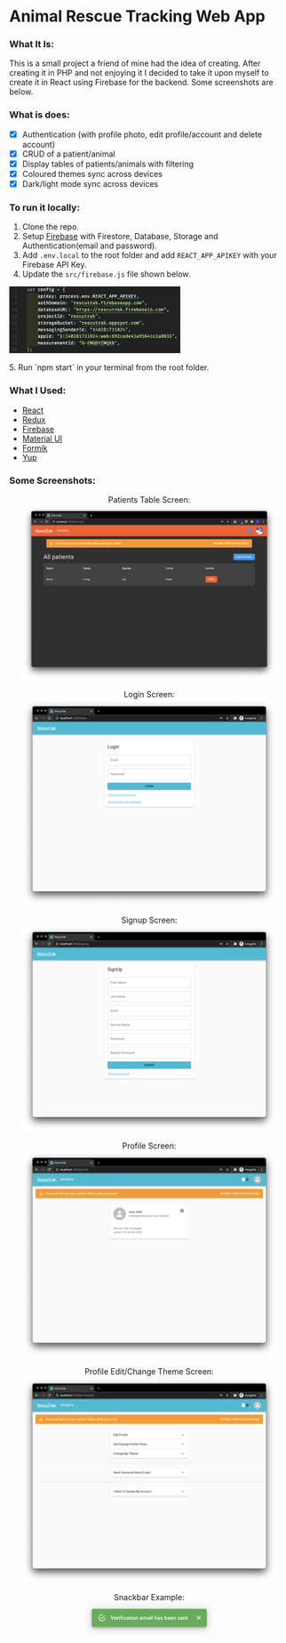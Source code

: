 # Animal Rescue Tracking Web App

### What It Is:

This is a small project a friend of mine had the idea of creating. After creating it in PHP and not enjoying it I decided to take it upon myself to create it in React using Firebase for the backend. Some screenshots are below.

### What is does:

-   [x] Authentication (with profile photo, edit profile/account and delete account)
-   [x] CRUD of a patient/animal
-   [x] Display tables of patients/animals with filtering
-   [x] Coloured themes sync across devices
-   [x] Dark/light mode sync across devices

### To run it locally:

1. Clone the repo.
2. Setup [Firebase](https://firebase.google.com/) with Firestore, Database, Storage and Authentication(email and password).
3. Add `.env.local` to the root folder and add `REACT_APP_APIKEY` with your Firebase API Key.
4. Update the `src/firebase.js` file shown below.
 <p><img src="./images/firebasejs.png" height="120px"/></p>
5. Run `npm start` in your terminal from the root folder.

### What I Used:

-   [React](https://reactjs.org/)
-   [Redux](https://redux.js.org/)
-   [Firebase](https://firebase.google.com/)
-   [Material UI](https://material-ui.com/)
-   [Formik](https://formik.org/)
-   [Yup](https://github.com/jquense/yup)

### Some Screenshots:

<p align="center">
	Patients Table Screen:
	<br />
	<img src="./images/patients.png" width="460px" />
</p>

<p align="center">
	Login Screen:
	<br />
	<img src="./images/login.png" width="460px" />
</p>

<p align="center">
	Signup Screen:
	<br />
	<img src="./images/signUp.png" width="460px" />
</p>

<p align="center">
	Profile Screen:
	<br />
	<img src="./images/profile.png" width="460px" />
</p>

<p align="center">
	Profile Edit/Change Theme Screen:
	<br />
	<img src="./images/profileEdit.png" width="460px" />
</p>

<p align="center">
	Snackbar Example:
	<br />
	<img src="./images/snackbarExample.png" height="60px" />
</p>
